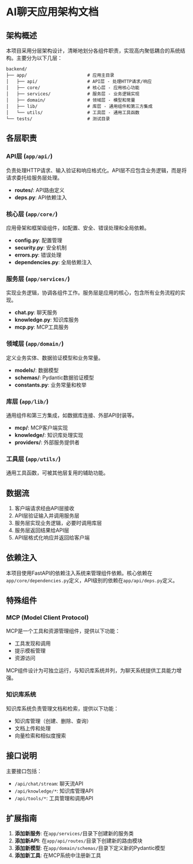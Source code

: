 # AI聊天应用架构文档

## 架构概述

本项目采用分层架构设计，清晰地划分各组件职责，实现高内聚低耦合的系统结构。主要分为以下几层：

```
backend/
├── app/                       # 应用主目录
│   ├── api/                   # API层 - 处理HTTP请求/响应
│   ├── core/                  # 核心层 - 应用核心功能
│   ├── services/              # 服务层 - 业务逻辑实现
│   ├── domain/                # 领域层 - 模型和常量
│   ├── lib/                   # 库层 - 通用组件和第三方集成
│   └── utils/                 # 工具层 - 通用工具函数
└── tests/                     # 测试目录
```

## 各层职责

### API层 (`app/api/`)

负责处理HTTP请求、输入验证和响应格式化。API层不应包含业务逻辑，而是将请求委托给服务层处理。

- **routes/**: API路由定义
- **deps.py**: API依赖注入

### 核心层 (`app/core/`)

应用骨架和框架级组件，如配置、安全、错误处理和全局依赖。

- **config.py**: 配置管理
- **security.py**: 安全机制
- **errors.py**: 错误处理
- **dependencies.py**: 全局依赖注入

### 服务层 (`app/services/`)

实现业务逻辑，协调各组件工作。服务层是应用的核心，包含所有业务流程的实现。

- **chat.py**: 聊天服务
- **knowledge.py**: 知识库服务
- **mcp.py**: MCP工具服务

### 领域层 (`app/domain/`)

定义业务实体、数据验证模型和业务常量。

- **models/**: 数据模型
- **schemas/**: Pydantic数据验证模型
- **constants.py**: 业务常量和枚举

### 库层 (`app/lib/`)

通用组件和第三方集成，如数据库连接、外部API封装等。

- **mcp/**: MCP客户端实现
- **knowledge/**: 知识库处理实现
- **providers/**: 外部服务提供者

### 工具层 (`app/utils/`)

通用工具函数，可被其他层复用的辅助功能。

## 数据流

1. 客户端请求经由API层接收
2. API层验证输入并调用服务层
3. 服务层实现业务逻辑，必要时调用库层
4. 服务层返回结果给API层
5. API层格式化响应并返回给客户端

## 依赖注入

本项目使用FastAPI的依赖注入系统来管理组件依赖。核心依赖在`app/core/dependencies.py`定义，API级别的依赖在`app/api/deps.py`定义。

## 特殊组件

### MCP (Model Client Protocol)

MCP是一个工具和资源管理组件，提供以下功能：

- 工具发现和调用
- 提示模板管理
- 资源访问

MCP组件设计为可独立运行，与知识库系统并列，为聊天系统提供工具能力增强。

### 知识库系统

知识库系统负责管理文档和检索，提供以下功能：

- 知识库管理（创建、删除、查询）
- 文档上传和处理
- 向量检索和相似度搜索

## 接口说明

主要接口包括：

- `/api/chat/stream`: 聊天流API
- `/api/knowledge/*`: 知识库管理API
- `/api/tools/*`: 工具管理和调用API

## 扩展指南

1. **添加新服务**: 在`app/services/`目录下创建新的服务类
2. **添加新API**: 在`app/api/routes/`目录下创建新的路由模块
3. **添加新模型**: 在`app/domain/schemas/`目录下定义新的Pydantic模型
4. **添加新工具**: 在MCP系统中注册新工具 